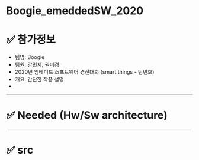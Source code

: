 # Boogie_emeddedSW_2020

# ✅ 참가정보
 - 팀명: Boogie
 - 팀원: 강민지, 권미경
 - 2020년 임베디드 소프트웨어 경진대회 (smart things - 팀번호)
 - 개요: 간단한 작품 설명
 - 
 
 ---
 # ✅ Needed (Hw/Sw architecture)
 
 
 ---
  # ✅ src
  
  
  
 
 
